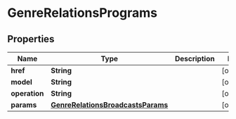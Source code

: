
# GenreRelationsPrograms

## Properties
Name | Type | Description | Notes
------------ | ------------- | ------------- | -------------
**href** | **String** |  |  [optional]
**model** | **String** |  |  [optional]
**operation** | **String** |  |  [optional]
**params** | [**GenreRelationsBroadcastsParams**](GenreRelationsBroadcastsParams.md) |  |  [optional]



